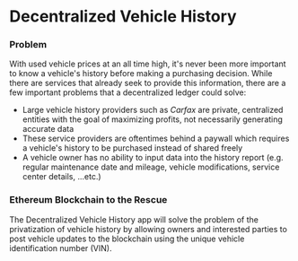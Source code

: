 # Decentralized Vehicle History #
### Problem ###
With used vehicle prices at an all time high, it's never been more important to know a vehicle's history before making a purchasing decision. While there are services that already seek to provide this information, there are a few important problems that a decentralized ledger could solve:
- Large vehicle history providers such as *Carfax* are private, centralized entities with the goal of maximizing profits, not necessarily generating accurate data
- These service providers are oftentimes behind a paywall which requires a vehicle's history to be purchased instead of shared freely
- A vehicle owner has no ability to input data into the history report (e.g. regular maintenance date and mileage, vehicle modifications, service center details, ...etc.)
### Ethereum Blockchain to the Rescue ###
The Decentralized Vehicle History app will solve the problem of the privatization of vehicle history by allowing owners and interested parties to post vehicle updates to the blockchain using the unique vehicle identification number (VIN).